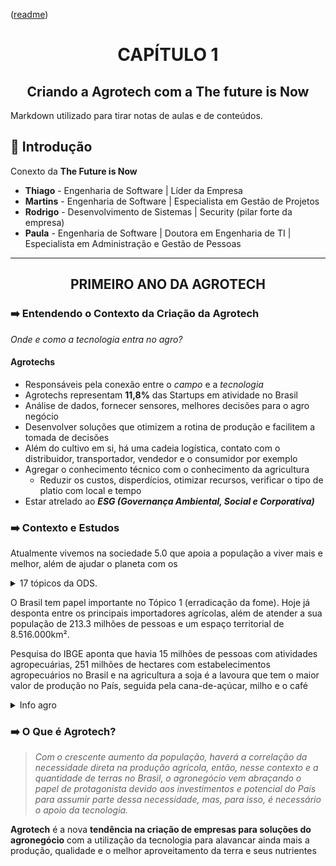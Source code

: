 <p align="left">(<a href="./README.md">readme</a>)</p>
<h1 align=center>CAPÍTULO 1</h1>
<h2 align=center>Criando a Agrotech com a The future is Now</h2>

Markdown utilizado para tirar notas de aulas e de conteúdos.

## 📌 Introdução

Conexto da **The Future is Now**

- **Thiago** - Engenharia de Software | Líder da Empresa
- **Martins** - Engenharia de Software | Especialista em Gestão de Projetos
- **Rodrigo** - Desenvolvimento de Sistemas | Security (pilar forte da empresa)
- **Paula** - Engenharia de Software | Doutora em Engenharia de TI | Especialista em Administração e Gestão de Pessoas

---

<h2 align=center> PRIMEIRO ANO DA AGROTECH</h2>

### ➡️ Entendendo o Contexto da Criação da Agrotech

*Onde e como a tecnologia entra no agro?*

#### **Agrotechs**

- Responsáveis pela conexão entre o *campo* e a *tecnologia*
- Agrotechs representam **11,8%** das Startups em atividade no Brasil
- Análise de dados, fornecer sensores, melhores decisões para o agro negócio
- Desenvolver soluções que otimizem a rotina de produção e facilitem a tomada de decisões
- Além do cultivo em si, há uma cadeia logística, contato com o distribuidor, transportador, vendedor e o consumidor por exemplo
- Agregar o conhecimento técnico com o conhecimento da agricultura
  - Reduzir os custos, disperdícios, otimizar recursos, verificar o tipo de platio com local e tempo
- Estar atrelado ao ***ESG (Governança Ambiental, Social e Corporativa)***

### ➡️ Contexto e Estudos

Atualmente vivemos na sociedade 5.0 que apoia a população a viver mais e melhor, além de ajudar o planeta com os
<details close>
    <summary>17 tópicos da ODS.</summary>

    1. Erradicação da pobreza
    2. Fome zero e agricultura sustentável
    3. Saúde e bem-estar
    4. Educação de qualidade
    5. Igualdade de gênero
    6. Água potável e saneamento
    7. Energia limpa e acessível
    8. Trabalho descente e crescimento econômico
    9. Insústria, inovação e infraestrutura
    10. Redução das desigualdades
    11. Cidade e comunidades sustentáveis
    12. Consumo e produção responsáveis
    13. Ação contra mudança global do clima
    14. Vida na água
    15. Vida Terrestre
    16. Paz, justiça e instituições eficazes
    17. Parcerias e meios de implementação
</details>

O Brasil tem papel importante no Tópico 1 (erradicação da fome). Hoje já desponta entre os principais importadores agrícolas, além de atender a sua população de 213.3 milhões de pessoas e um espaço territorial de 8.516.000km².

Pesquisa do IBGE aponta que havia 15 milhões de pessoas com atividades agropecuárias, 251 milhões de hectares com estabelecimentos agropecuários no Brasil e na agricultura a soja é a lavoura que tem o maior valor de produção no País, seguida pela cana-de-açúcar, milho e o café

<details close>
    <summary>Info agro</summary>

    1. Agricultura
      Soja é a lavoura com maior valor de produção, seguida da cana-de-açúcar, milho e café

    2. Pecuária
      Galináceos são o maior rebanho em número de cabeças do Brasil, seguido dos bovinos e suínos

    3. Produtores Rurais
      15 milhões de pessoas estão ocupadas com atividades agropecuárias

    4. Estabelecimentos Rurais
      351 milhões de hectares é a área de estabelecimentos agropecuários no Brasil

</details>

### ➡️ O Que é Agrotech?

>*Com o crescente aumento da população, haverá a correlação da necessidade direta na produção agrícola, então, nesse contexto e a quantidade de terras no Brasil, o agronegócio vem abraçando o papel de protagonista devido aos investimentos e potencial do País para assumir parte dessa necessidade, mas, para isso, é necessário o apoio da tecnologia.*

**Agrotech** é a nova **tendência na criação de empresas para soluções do agronegócio** com a utilização da tecnologia para alavancar ainda mais a produção, qualidade e o melhor aproveitamento da terra e seus nutrientes
